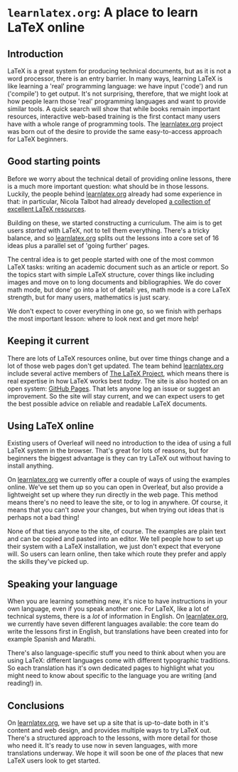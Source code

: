 # `learnlatex.org`: A place to learn LaTeX online

## Introduction

LaTeX is a great system for producing technical documents, but as it is not a
word processor, there is an entry barrier. In many ways, learning LaTeX is like
learning a 'real' programming language: we have input ('code') and run
('compile') to get output. It's not surprising, therefore, that we might look at
how people learn those 'real' programming languages and want to provide similar
tools. A quick search will show that while books remain important resources,
interactive web-based training is the first contact many users have with a whole
range of programming tools. The [learnlatex.org](https://www.learnlatex.org)
project was born out of the desire to provide the same easy-to-access approach
for LaTeX beginners.

## Good starting points

Before we worry about the technical detail of providing online lessons, there is
a much more important question: what should be in those lessons. Luckily, the
people  behind [learnlatex.org](https://www.learnlatex.org) already had some
experience in that: in particular, Nicola Talbot had already developed [a
collection of excellent LaTeX
resources](https://www.dickimaw-books.com/latexresources.html).

Building on these, we started constructing a curriculum. The aim is to get users
_started_ with LaTeX, not to tell them everything. There's a tricky balance, and
so [learnlatex.org](https://www.learnlatex.org) splits out the lessons into a
core set of 16 ideas plus a parallel set of 'going further' pages.

The central idea is to get people started with one of the most common LaTeX
tasks: writing an academic document such as an article or report. So the topics
start with simple LaTeX structure, cover things like including images and move
on to long documents and bibliographies. We do cover math mode, but  done' go
into a lot of detail: yes, math mode is a core LaTeX strength, but  for many
users, mathematics is just scary.

We don't expect to cover everything in one go, so we finish with perhaps the
most important lesson: where to look next and get more help!

## Keeping it current

There are lots of LaTeX resources online, but over time things change and a lot
of those web pages don't get updated. The team behind
[learnlatex.org](https://www.learnlatex.org) include several active members of
[The LaTeX Project](https://www.latex-project.org), which means there is real
expertise in how LaTeX works best _today_. The site is also hosted on an open
system: [GitHub Pages](https://www.github.com). That lets anyone log an issue or
suggest an improvement. So the site will stay current, and we can expect users
to get the best possible advice on reliable and readable LaTeX documents.

## Using LaTeX online

Existing users of Overleaf will need no introduction to the idea of using a full
LaTeX system in the browser. That's great for lots of reasons, but for beginners
the biggest advantage is they can try LaTeX out without having to install
anything.

On [learnlatex.org](https://www.learnlatex.org) we currently offer a couple of
ways of using the examples online. We've set them up so you can open in
Overleaf, but also provide a lightweight set up where they run directly in the
web page. This method means there's no need to leave the site, or to log in
anywhere. Of course,  it means that you can't _save_ your changes, but when
trying out ideas that  is perhaps not a bad thing!

None of that ties anyone to the site, of course. The examples are plain text and
can be copied and pasted into an editor. We tell people how to set up their
system with a LaTeX installation, we just don't expect that everyone will. So
users can learn online, then take which route they prefer and apply the skills
they've picked up.

## Speaking your language

When you are learning something new, it's nice to have instructions in your own
language, even if you speak another one. For LaTeX, like a lot of technical
systems, there is a _lot_ of information in English. On
[learnlatex.org](https://www.learnlatex.org), we currently have seven different
languages available: the core team do write the lessons first in English, but
translations have been created into for example Spanish and Marathi.

There's also language-specific stuff you need to think about when you are using
LaTeX: different languages come with different typographic traditions. So each
translation has it's own dedicated pages to highlight what you might need to
know about specific to the language you are writing (and reading!) in.

## Conclusions

On [learnlatex.org](https://www.learnlatex.org), we have set up a site that is
up-to-date both in it's content and web design, and provides multiple ways to
try LaTeX out. There's a structured approach to the lessons, with more detail
for those who need it. It's ready to use now in seven languages, with more
translations underway. We hope it will soon be one of _the_ places that new
LaTeX users look to get started.
